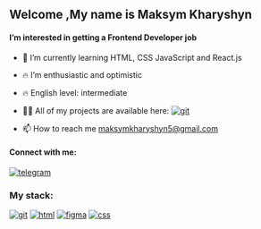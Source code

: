 <h2>Welcome ,My name is Maksym Kharyshyn </h2>
<h4>I’m interested in getting a Frontend Developer job</h4>

- 🌱 I’m currently learning HTML, CSS JavaScript and React.js 
- 🔥 I’m enthusiastic and optimistic 
- 🔥 English level: intermediate
- 👨‍💻 All of my projects are available here: <a href="https://github.com/MaksKharyshyn?tab=repositories"><img src="https://img.shields.io/badge/Git-555?logo=git&style=for-the-badge" alt="git" title="Git" /></a> 

- 📫 How to reach me maksymkharyshyn5@gmail.com

<h4 align="left">Connect with me:</h4>
<p align="left">
  <a href="https://t.me/Maks_Kharyshyn"><img src="https://img.shields.io/badge/Telegram-555?logo=telegram&style=for-the-badge" alt="telegram" title="Telegram" /></a>
</p>

<h3 align="left">My stack:</h3>
<p align="left">
  <a href="https://git-scm.com/"><img src="https://img.shields.io/badge/Git-555?logo=git&style=for-the-bhadge" alt="git" title="Git" /></a> 
  <a href="https://html.com"> <img src="https://img.shields.io/badge/html-555?logo=html&style=for-the-badge" alt="html" title="HTML" /></a>
  <a href="https://www.figma.com/"> <img src="https://img.shields.io/badge/Figma-555?logo=figma&style=for-the-badge" alt="figma" title="Figma" /></a>
  <a href="https://www.css.com/"> <img src="https://img.shields.io/badge/css-555?logo=figma&style=for-the-badge" alt="css" title="CSS" /></a>
</p>
